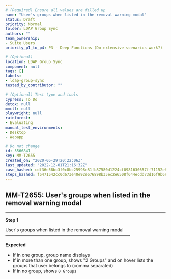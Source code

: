 ```yaml
---
# (Required) Ensure all values are filled up
name: "User's groups when listed in the removal warning modal"
status: Draft
priority: Normal
folder: LDAP Group Sync
authors: ""
team_ownership: 
- Suite Users
priority_p1_to_p4: P3 - Deep Functions (Do extensive scenarios work?)

# (Optional)
location: LDAP Group Sync
component: null
tags: []
labels: 
- ldap-group-sync
tested_by_contributor: ""

# (Optional) Test type and tools
cypress: To Do
detox: null
mmctl: null
playwright: null
rainforest: 
- Evaluating
manual_test_environments: 
- Desktop
- Webapp

# Do not change
id: 5566841
key: MM-T2655
created_on: "2020-05-29T20:22:06Z"
last_updated: "2022-12-01T21:16:32Z"
case_hashed: cdf36e58bc3f0c8bc25998e81fb87580d1224cf0981630557ff71152e84df05f446a86f7de80cf8636d0c57c2d8aa610
steps_hashed: f5471542cc0d673e40e92e676898b35ec2e6508f644ecdd73d16f9b6993412e5538ce428c685afc8f2332f45d8654048
---
```


<!-- (Auto-generated) Based on frontmatter's "key" and "name" -->

## MM-T2655: User's groups when listed in the removal warning modal

---

**Step 1**

User's groups when listed in the removal warning modal\
————————————————————————————

**Expected**

- If in one group, group name displays
- If in more than one group, shows "2 Groups" and on hover lists the groups that user belongs to (comma separated)
- If in no group, shows `0 Groups`
